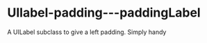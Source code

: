 UIlabel-padding---paddingLabel
==============================

A UILabel subclass to give a left padding. Simply handy